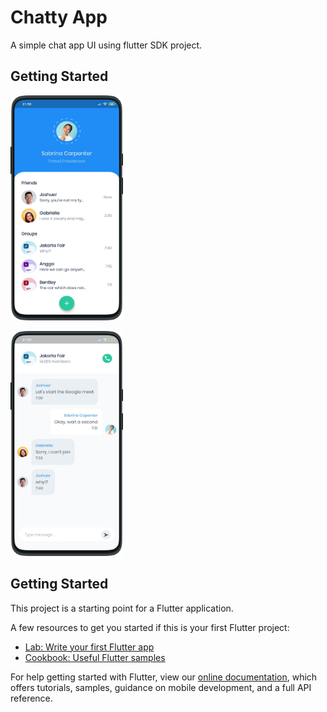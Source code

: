 # Chatty App

A simple chat app UI using flutter SDK project.

## Getting Started

<span align="center"><img width="180px" height="360px" src="https://github.com/castariva18/Flutter-Chat-UI/blob/master/assets/ss1.png?raw=true"></span>

<span align="center"><img width="180px" height="360px" src="https://github.com/castariva18/Flutter-Chat-UI/blob/master/assets/ss2.png?raw=true"></span>

## Getting Started

This project is a starting point for a Flutter application.

A few resources to get you started if this is your first Flutter project:

- [Lab: Write your first Flutter app](https://flutter.dev/docs/get-started/codelab)
- [Cookbook: Useful Flutter samples](https://flutter.dev/docs/cookbook)

For help getting started with Flutter, view our
[online documentation](https://flutter.dev/docs), which offers tutorials,
samples, guidance on mobile development, and a full API reference.
